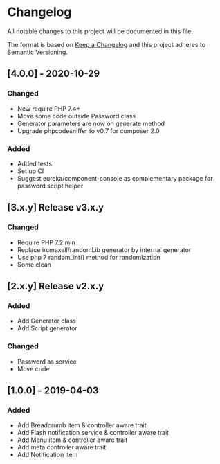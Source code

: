 # Changelog
All notable changes to this project will be documented in this file.

The format is based on [Keep a Changelog](http://keepachangelog.com/en/1.0.0/)
and this project adheres to [Semantic Versioning](http://semver.org/spec/v2.0.0.html).


## [4.0.0] - 2020-10-29
### Changed
 * New require PHP 7.4+
 * Move some code outside Password class
 * Generator parameters are now on generate method
 * Upgrade phpcodesniffer to v0.7 for composer 2.0
### Added
 * Added tests
 * Set up CI
 * Suggest eureka/component-console as complementary package for password script helper


## [3.x.y] Release v3.x.y
### Changed
 * Require PHP 7.2 min
 * Replace ircmaxell/randomLib generator by internal generator
 * Use php 7 random_int() method for randomization
 * Some clean

## [2.x.y] Release v2.x.y
### Added
 * Add Generator class
 * Add Script generator
### Changed
 * Password as service
 * Move code
 


## [1.0.0] - 2019-04-03
### Added
  * Add Breadcrumb item & controller aware trait
  * Add Flash notification service & controller aware trait
  * Add Menu item & controller aware trait
  * Add meta controller aware trait
  * Add Notification item